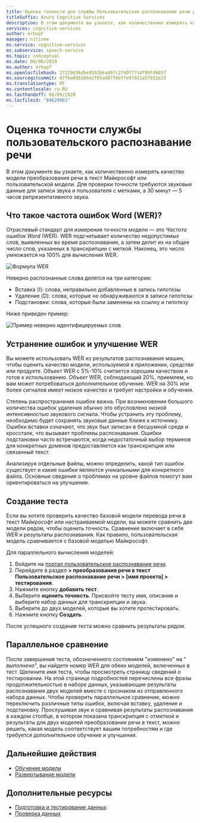 ```yaml
---
title: Оценка точности для службы Пользовательское распознавание речи речи
titleSuffix: Azure Cognitive Services
description: В этом документе вы узнаете, как количественно измерять качество модели преобразования речи в текст или пользовательской модели. Для проверки точности требуются звуковые данные для записи звука и пользователя с метками, а 30 минут — 5 часов репрезентативного звука.
services: cognitive-services
author: erhopf
manager: nitinme
ms.service: cognitive-services
ms.subservice: speech-service
ms.topic: conceptual
ms.date: 09/06/2019
ms.author: erhopf
ms.openlocfilehash: 27229d36dbe9592b6ad6fc2740f7714f99fd6857
ms.sourcegitcommit: d7fba095266e2fb5ad8776bffe97921a57832e23
ms.translationtype: MT
ms.contentlocale: ru-RU
ms.lasthandoff: 06/09/2020
ms.locfileid: "84629061"
---
```

# <a name="evaluate-custom-speech-accuracy"></a>Оценка точности службы пользовательского распознавание речи

В этом документе вы узнаете, как количественно измерять качество модели преобразования речи в текст Майкрософт или пользовательской модели. Для проверки точности требуются звуковые данные для записи звука и пользователя с метками, а 30 минут — 5 часов репрезентативного звука.

## <a name="what-is-word-error-rate-wer"></a>Что такое частота ошибок Word (WER)?

Отраслевый стандарт для измерения точности модели — это *Частота ошибок Word* (WER). WER подсчитывает количество недопустимых слов, выявленных во время распознавания, а затем делит их на общее число слов, указанных в транскрипции с меткой. Наконец, это число умножается на 100% для вычисления WER.

![Формула WER](./media/custom-speech/custom-speech-wer-formula.png)

Неверно распознанные слова делятся на три категории:

* Вставка (I): слова, неправильно добавленные в запись гипотезы
* Удаление (D): слова, которые не обнаруживаются в записи гипотезы
* Подстановки: слова, которые были заменены на ссылку и гипотезу

Ниже приведен пример:

![Пример неверно идентифицируемых слов](./media/custom-speech/custom-speech-dis-words.png)

## <a name="resolve-errors-and-improve-wer"></a>Устранение ошибок и улучшение WER

Вы можете использовать WER из результатов распознавания машин, чтобы оценить качество модели, используемой в приложении, средстве или продукте. Объект WER с 5%-10% считается хорошим качеством и готов к использованию. Объект WER, соблюдающий 20%, приемлем, но вам может потребоваться дополнительное обучение. WER на 30% или более сигналов имеет низкое качество и требует настройки и обучения.

Степень распространения ошибок важна. При возникновении большого количества ошибок удаления обычно это обусловлено низкой интенсивностью звукового сигнала. Чтобы устранить эту проблему, необходимо будет сохранять звуковые данные ближе к источнику. Ошибки вставки означают, что звук был записан в бесшумной среде и кроссталк, что вызывает проблемы распознавания. Ошибки подстановки часто встречаются, когда недостаточный выбор терминов для конкретных доменов предоставляется как транскрипция или связанный текст.

Анализируя отдельные файлы, можно определить, какой тип ошибок существует и какие ошибки являются уникальными для конкретного файла. Основные сведения о проблемах на уровне файлов помогут вам ориентироваться на улучшения.

## <a name="create-a-test"></a>Создание теста

Если вы хотите проверить качество базовой модели перевода речи в текст Майкрософт или настраиваемой модели, вы можете сравнить две модели рядом, чтобы оценить точность. Сравнение включает в себя WER и результаты распознавания. Как правило, пользовательская модель сравнивается с базовой моделью Майкрософт.

Для параллельного вычисления моделей:

1. Войдите на [портал пользовательское распознавание речи](https://speech.microsoft.com/customspeech).
2. Перейдите в раздел **> преобразования речи в текст Пользовательское распознавание речи > [имя проекта] > тестирования**.
3. Нажмите кнопку **добавить тест**.
4. Выберите **оценить точность**. Присвойте тесту имя, описание и выберите набор данных для транскрипции и звука.
5. Выберите до двух моделей, которые вы хотите протестировать.
6. Нажмите кнопку **Создать**.

После успешного создания теста можно сравнить результаты рядом.

## <a name="side-by-side-comparison"></a>Параллельное сравнение

После завершения теста, обозначенного состоянием "изменено" на " *выполнено*", вы найдете номер WER для обеих моделей, включенных в тест. Щелкните имя теста, чтобы просмотреть страницу сведений о тестировании. На этой странице подробностей перечислены все фразы продолжительностью в наборе данных, указывающие результаты распознавания двух моделей вместе с прознаком из отправленного набора данных. Чтобы проверить параллельное сравнение, можно переключить различные типы ошибок, включая вставку, удаление и подстановку. Прослушивая звук и сравнивая результаты распознавания в каждом столбце, в котором показана транскрипция с отметкой и результаты для двух моделей преобразования речи в текст, можно решить, какая модель соответствует вашим потребностям и где требуется дополнительное обучение и улучшения.

## <a name="next-steps"></a>Дальнейшие действия

* [Обучение модели](how-to-custom-speech-train-model.md)
* [Развертывание модели](how-to-custom-speech-deploy-model.md)

## <a name="additional-resources"></a>Дополнительные ресурсы

* [Подготовка и тестирование данных](how-to-custom-speech-test-data.md)
* [Проверка данных](how-to-custom-speech-inspect-data.md)
